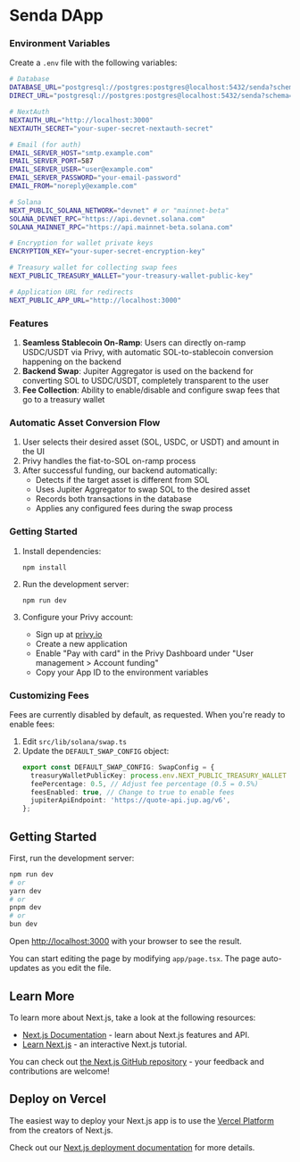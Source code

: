 # Senda DApp

### Environment Variables

Create a `.env` file with the following variables:

```bash
# Database
DATABASE_URL="postgresql://postgres:postgres@localhost:5432/senda?schema=public"
DIRECT_URL="postgresql://postgres:postgres@localhost:5432/senda?schema=public"

# NextAuth
NEXTAUTH_URL="http://localhost:3000"
NEXTAUTH_SECRET="your-super-secret-nextauth-secret"

# Email (for auth)
EMAIL_SERVER_HOST="smtp.example.com"
EMAIL_SERVER_PORT=587
EMAIL_SERVER_USER="user@example.com"
EMAIL_SERVER_PASSWORD="your-email-password"
EMAIL_FROM="noreply@example.com"

# Solana
NEXT_PUBLIC_SOLANA_NETWORK="devnet" # or "mainnet-beta"
SOLANA_DEVNET_RPC="https://api.devnet.solana.com"
SOLANA_MAINNET_RPC="https://api.mainnet-beta.solana.com"

# Encryption for wallet private keys
ENCRYPTION_KEY="your-super-secret-encryption-key"

# Treasury wallet for collecting swap fees
NEXT_PUBLIC_TREASURY_WALLET="your-treasury-wallet-public-key"

# Application URL for redirects
NEXT_PUBLIC_APP_URL="http://localhost:3000"
```

### Features

1. **Seamless Stablecoin On-Ramp**: Users can directly on-ramp USDC/USDT via Privy, with automatic SOL-to-stablecoin conversion happening on the backend
2. **Backend Swap**: Jupiter Aggregator is used on the backend for converting SOL to USDC/USDT, completely transparent to the user
3. **Fee Collection**: Ability to enable/disable and configure swap fees that go to a treasury wallet

### Automatic Asset Conversion Flow

1. User selects their desired asset (SOL, USDC, or USDT) and amount in the UI
2. Privy handles the fiat-to-SOL on-ramp process
3. After successful funding, our backend automatically:
   - Detects if the target asset is different from SOL
   - Uses Jupiter Aggregator to swap SOL to the desired asset
   - Records both transactions in the database
   - Applies any configured fees during the swap process

### Getting Started

1. Install dependencies:
   ```
   npm install
   ```

2. Run the development server:
   ```
   npm run dev
   ```

3. Configure your Privy account:
   - Sign up at [privy.io](https://privy.io)
   - Create a new application
   - Enable "Pay with card" in the Privy Dashboard under "User management > Account funding"
   - Copy your App ID to the environment variables

### Customizing Fees

Fees are currently disabled by default, as requested. When you're ready to enable fees:

1. Edit `src/lib/solana/swap.ts`
2. Update the `DEFAULT_SWAP_CONFIG` object:
   ```typescript
   export const DEFAULT_SWAP_CONFIG: SwapConfig = {
     treasuryWalletPublicKey: process.env.NEXT_PUBLIC_TREASURY_WALLET || '',
     feePercentage: 0.5, // Adjust fee percentage (0.5 = 0.5%)
     feesEnabled: true, // Change to true to enable fees
     jupiterApiEndpoint: 'https://quote-api.jup.ag/v6',
   };
   ```

## Getting Started

First, run the development server:

```bash
npm run dev
# or
yarn dev
# or
pnpm dev
# or
bun dev
```

Open [http://localhost:3000](http://localhost:3000) with your browser to see the result.

You can start editing the page by modifying `app/page.tsx`. The page auto-updates as you edit the file.

## Learn More

To learn more about Next.js, take a look at the following resources:

- [Next.js Documentation](https://nextjs.org/docs) - learn about Next.js features and API.
- [Learn Next.js](https://nextjs.org/learn) - an interactive Next.js tutorial.

You can check out [the Next.js GitHub repository](https://github.com/vercel/next.js) - your feedback and contributions
are welcome!

## Deploy on Vercel

The easiest way to deploy your Next.js app is to use
the [Vercel Platform](https://vercel.com/new?utm_medium=default-template&filter=next.js&utm_source=create-next-app&utm_campaign=create-next-app-readme)
from the creators of Next.js.

Check out our [Next.js deployment documentation](https://nextjs.org/docs/app/building-your-application/deploying) for
more details.
